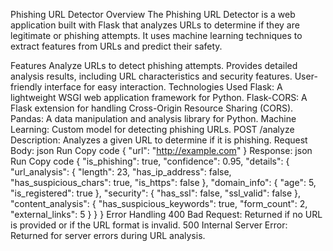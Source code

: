
Phishing URL Detector
Overview
The Phishing URL Detector is a web application built with Flask that analyzes URLs to determine if they are legitimate or phishing attempts. It uses machine learning techniques to extract features from URLs and predict their safety.

Features
Analyze URLs to detect phishing attempts.
Provides detailed analysis results, including URL characteristics and security features.
User-friendly interface for easy interaction.
Technologies Used
Flask: A lightweight WSGI web application framework for Python.
Flask-CORS: A Flask extension for handling Cross-Origin Resource Sharing (CORS).
Pandas: A data manipulation and analysis library for Python.
Machine Learning: Custom model for detecting phishing URLs.
POST /analyze
Description: Analyzes a given URL to determine if it is phishing.
Request Body:
json
Run
Copy code
{
  "url": "http://example.com"
}
Response:
json
Run
Copy code
{
  "is_phishing": true,
  "confidence": 0.95,
  "details": {
    "url_analysis": {
      "length": 23,
      "has_ip_address": false,
      "has_suspicious_chars": true,
      "is_https": false
    },
    "domain_info": {
      "age": 5,
      "is_registered": true
    },
    "security": {
      "has_ssl": false,
      "ssl_valid": false
    },
    "content_analysis": {
      "has_suspicious_keywords": true,
      "form_count": 2,
      "external_links": 5
    }
  }
}
Error Handling
400 Bad Request: Returned if no URL is provided or if the URL format is invalid.
500 Internal Server Error: Returned for server errors during URL analysis.

